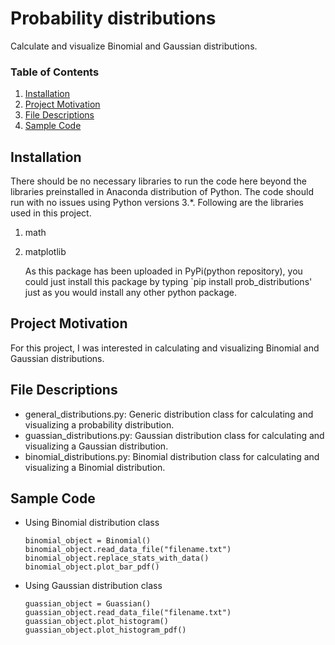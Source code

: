 # Probability distributions
Calculate and visualize Binomial and Gaussian distributions.

### Table of Contents

1. [Installation](#installation)
2. [Project Motivation](#motivation)
3. [File Descriptions](#files)
4. [Sample Code](#sample)


## Installation <a name="installation"></a>

There should be no necessary libraries to run the code here beyond the libraries preinstalled in Anaconda distribution of Python.  The code should run with no issues using Python versions 3.*. Following are the libraries used in this project.

1. math
2. matplotlib

    As this package has been uploaded in PyPi(python repository), you could just install this package by typing                          `pip install prob_distributions' just as you would install any other python package.

## Project Motivation<a name="motivation"></a>

For this project, I was interested in calculating and visualizing Binomial and Gaussian distributions.

## File Descriptions <a name="files"></a>

* general_distributions.py: Generic distribution class for calculating and visualizing a probability distribution.
* guassian_distributions.py: Gaussian distribution class for calculating and visualizing a Gaussian distribution.
* binomial_distributions.py: Binomial distribution class for calculating and visualizing a Binomial distribution.


## Sample Code<a name="sample"></a>

* Using Binomial distribution class

    ```
    binomial_object = Binomial()
    binomial_object.read_data_file("filename.txt")
    binomial_object.replace_stats_with_data()
    binomial_object.plot_bar_pdf()
    ```

* Using Gaussian distribution class

    ```
    guassian_object = Guassian()
    guassian_object.read_data_file("filename.txt")
    guassian_object.plot_histogram()
    guassian_object.plot_histogram_pdf()
    ```
